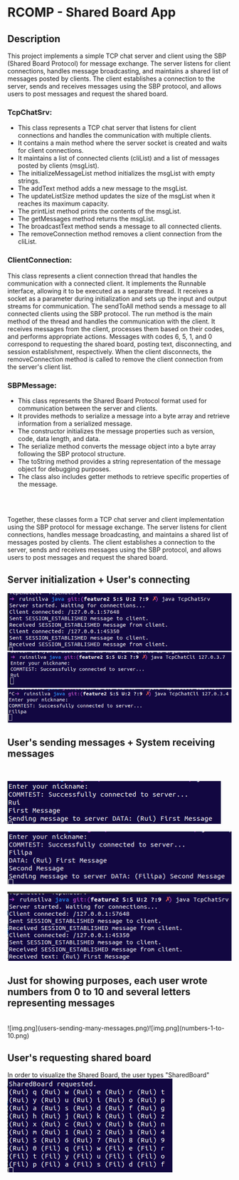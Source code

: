 # RCOMP - Shared Board App

## Description

This project implements a simple TCP chat server and client using the SBP (Shared Board Protocol) for message exchange.
The server listens for client connections, handles message broadcasting, and maintains a shared list of messages posted
by clients. The client establishes a connection to the server, sends and receives messages using the SBP protocol, and
allows users to post messages and request the shared board.

### TcpChatSrv:

* This class represents a TCP chat server that listens for client connections and handles the communication with multiple
clients.
* It contains a main method where the server socket is created and waits for client connections.
* It maintains a list of connected clients (cliList) and a list of messages posted by clients (msgList).
* The initializeMessageList method initializes the msgList with empty strings.
* The addText method adds a new message to the msgList.
* The updateListSize method updates the size of the msgList when it reaches its maximum capacity.
* The printList method prints the contents of the msgList.
* The getMessages method returns the msgList.
* The broadcastText method sends a message to all connected clients.
* The removeConnection method removes a client connection from the cliList.

### ClientConnection:

This class represents a client connection thread that handles the communication with a connected client.
It implements the Runnable interface, allowing it to be executed as a separate thread.
It receives a socket as a parameter during initialization and sets up the input and output streams for communication.
The sendToAll method sends a message to all connected clients using the SBP protocol.
The run method is the main method of the thread and handles the communication with the client.
It receives messages from the client, processes them based on their codes, and performs appropriate actions.
Messages with codes 6, 5, 1, and 0 correspond to requesting the shared board, posting text, disconnecting, and session
establishment, respectively.
When the client disconnects, the removeConnection method is called to remove the client connection from the server's
client list.

### SBPMessage:

* This class represents the Shared Board Protocol format used for communication between the server and clients.
* It provides methods to serialize a message into a byte array and retrieve information from a serialized message.
* The constructor initializes the message properties such as version, code, data length, and data.
* The serialize method converts the message object into a byte array following the SBP protocol structure.
* The toString method provides a string representation of the message object for debugging purposes.
* The class also includes getter methods to retrieve specific properties of the message.
<br>
<br>

Together, these classes form a TCP chat server and client implementation using the SBP protocol for message
exchange. The server listens for client connections, handles message broadcasting, and maintains a shared list of
messages posted by clients. The client establishes a connection to the server, sends and receives messages using the SBP
protocol, and allows users to post messages and request the shared board.

## Server initialization + User's connecting
![img_1.png](server-initialization.png)
<br>
![img.png](user-1-connection.png)
<br>
![img_2.png](user-2-connection.png)

## User's sending messages + System receiving messages
<br>

![img.png](user-1-sending-message.png)
<br>

![img_1.png](user-2-sending-message.png)
<br>

![img_2.png](system-receiving-messages.png)

## Just for showing purposes, each user wrote numbers from 0 to 10 and several letters representing messages
<br>
![img.png](users-sending-many-messages.png)![img.png](numbers-1-to-10.png)

## User's requesting shared board
In order to visualize the Shared Board, the user types "SharedBoard"
<br>
![img.png](shared-board-request.png)
